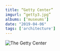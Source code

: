 ```yaml
---
title: “Getty Center”
imgurl: “getty3.jpg”
albums: [‘museums’]
date: "2019-04-06"
tags: ['architecture']
---
```

![The Getty Center](https://apfbvvpren.cloudimg.io/v7/raw.githubusercontent.com/wpix/solid-pipix/master/photos/getty3.jpg?width/cdn/n/n/)